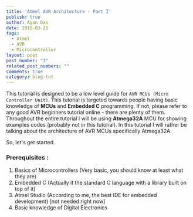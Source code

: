 ```yaml
---
title: 'Atmel AVR Architecture - Part I'
publish: true
author: Ayan Das
date: 2015-03-25
tags:
  - Atmel
  - AVR
  - Microcontroller
layout: post
post_number: "3"
related_post_numbers: ""
comments: true
category: blog-tut
---
```


This tutorial is designed to be a low level guide for `AVR MCUs (Micro Controller Unit)`. This tutorial is targeted towards people having basic knowledge of **MCUs** and **Embedded C** programming. If not, please refer to any good AVR beginners tutorial online - there are plenty of them. Throughout the entire tutorial I will be using **Atmega32A** MCU for showing examples codes (probably not in this tutorial). In this tutorial I will rather be talking about the architecture of AVR MCUs specifically Atmega32A.

So, let's get started.

### Prerequisites :
1. Basics of Microcontrollers (Very basic, you should know at least what they are)
2. Embedded C (Actually it the standard C language with a library built on top of it)
3. Atmel Studio (According to me, the best IDE for embedded development) [not needed right now]
4. Basic knowledge of Digital Electronics
